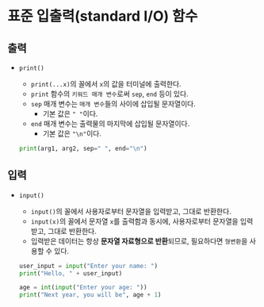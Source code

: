 # 표준 입출력(standard I/O) 함수

## 출력

- `print()`
  - `print(...x)`의 꼴에서 `x`의 값을 터미널에 출력한다.
  - `print` 함수의 `키워드 매개 변수`로써 `sep`, `end` 등이 있다.
  - `sep` 매개 변수는 `매개 변수`들의 사이에 삽입될 문자열이다.
    - 기본 값은 `" "`이다.
  - `end` 매개 변수는 출력물의 마지막에 삽입될 문자열이다.
    - 기본 값은 `"\n"`이다.

  ```py
  print(arg1, arg2, sep=" ", end="\n")
  ```

## 입력

- `input()`
  - `input()`의 꼴에서 사용자로부터 문자열을 입력받고, 그대로 반환한다.
  - `input(x)`의 꼴에서 문자열 `x`를 출력함과 동시에, 사용자로부터 문자열을 입력받고, 그대로 반환한다.
  - 입력받은 데이터는 항상 **문자열 자료형으로 반환**되므로, 필요하다면 `형변환`을 사용할 수 있다.

  ```py
  user_input = input("Enter your name: ")
  print("Hello, " + user_input)
  ```

  ```py
  age = int(input("Enter your age: "))
  print("Next year, you will be", age + 1)
  ```
